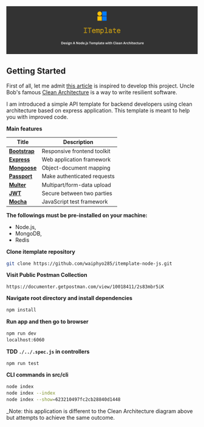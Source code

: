 <img src="./public/images/readme/readme-cover.jpg" >

## Getting Started

First of all, let me admit [this article](https://mannhowie.com/clean-architecture-node) is inspired to develop this project. Uncle Bob's famous [Clean Architecture](https://blog.cleancoder.com/uncle-bob/2012/08/13/the-clean-architecture.html) is a way to write resilient software.

I am introduced a simple API template for backend developers using clean architecture based on express application. This template is meant to help you with improved code.

**Main features**

| Title                                   | Description                 |
| --------------------------------------- | --------------------------- |
| [**Bootstrap**](https://bit.ly/3VQCqXA) | Responsive frontend toolkit |
| [**Express**](https://bit.ly/3FeNkRi)   | Web application framework   |
| [**Mongoose**](https://bit.ly/3TA0ZGT)  | Object-document mapping     |
| [**Passport**](https://bit.ly/3W24cAr)  | Make authenticated requests |
| [**Multer**](https://bit.ly/3NhgEZr)    | Multipart/form-data upload  |
| [**JWT**](https://bit.ly/3W2dNrg)       | Secure between two parties  |
| [**Mocha**](https://bit.ly/3f95w3Q)     | JavaScript test framework   |

**The followings must be pre-installed on your machine:**

- Node.js,
- MongoDB,
- Redis

**Clone itemplate repository**

```bash
git clone https://github.com/waiphyo285/itemplate-node-js.git
```

**Visit Public Postman Collection**

```
https://documenter.getpostman.com/view/10018411/2s83mbr5iK
```

**Navigate root directory and install dependencies**

```bash
npm install
```

**Run app and then go to browser**

```bash
npm run dev
localhost:6060
```

**TDD `./../.spec.js` in controllers**

```
npm run test
```

**CLI commands in src/cli**

```bash
node index
node index --index
node index --show=623210497fc2cb28840d1448
```

\_Note: this application is different to the Clean Architecture diagram above but attempts to achieve the same outcome.
